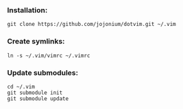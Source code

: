 ### Installation:

	git clone https://github.com/jojonium/dotvim.git ~/.vim

### Create symlinks:

	ln -s ~/.vim/vimrc ~/.vimrc

### Update submodules:

	cd ~/.vim
	git submodule init
	git submodule update
